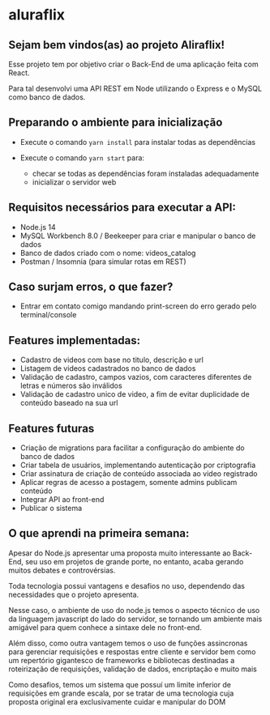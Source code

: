 # aluraflix

## Sejam bem vindos(as) ao projeto Aliraflix!

Esse projeto tem por objetivo criar o Back-End de uma aplicação feita com React.

Para tal desenvolvi uma API REST em Node utilizando o Express e o MySQL como banco de dados.

## Preparando o ambiente para inicialização

- Execute o comando ```yarn install``` para instalar todas as dependências

- Execute o comando ```yarn start``` para:

  - checar se todas as dependências foram instaladas adequadamente
  - inicializar o servidor web

## Requisitos necessários para executar a API:

- Node.js 14
- MySQL Workbench 8.0 / Beekeeper para criar e manipular o banco de dados
- Banco de dados criado com o nome: videos_catalog
- Postman / Insomnia (para simular rotas em REST)

## Caso surjam erros, o que fazer?

- Entrar em contato comigo mandando print-screen do erro gerado pelo terminal/console

## Features implementadas:

- Cadastro de videos com base no titulo, descrição e url
- Listagem de videos cadastrados no banco de dados
- Validação de cadastro, campos vazios, com caracteres diferentes de letras e números são inválidos
- Validação de cadastro unico de video, a fim de evitar duplicidade de conteúdo baseado na sua url

## Features futuras

- Criação de migrations para facilitar a configuração do ambiente do banco de dados
- Criar tabela de usuários, implementando autenticação por criptografia
- Criar assinatura de criação de conteúdo associada ao video registrado
- Aplicar regras de acesso a postagem, somente admins publicam conteúdo
- Integrar API ao front-end
- Publicar o sistema

## O que aprendi na primeira semana:

Apesar do Node.js apresentar uma proposta muito interessante ao Back-End, seu uso em projetos de grande porte, no entanto, acaba gerando muitos debates e controvérsias.

Toda tecnologia possui vantagens e desafios no uso, dependendo das necessidades que o projeto apresenta.

Nesse caso, o ambiente de uso do node.js temos o aspecto técnico de uso da linguagem javascript do lado do servidor, se tornando um ambiente mais amigável para quem conhece a sintaxe dele no front-end.

Além disso, como outra vantagem temos o uso de funções assincronas para gerenciar requisições e respostas entre cliente e servidor bem como um repertório gigantesco de frameworks e bibliotecas destinadas a roteirização de requisições, validação de dados, encriptação e muito mais

Como desafios, temos um sistema que possuí um limite inferior de requisições em grande escala, por se tratar de uma tecnologia cuja proposta original era exclusivamente cuidar e manipular do DOM
